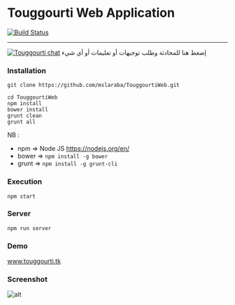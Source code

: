 
# Touggourti Web Application

[![Build Status](https://travis-ci.org/mslaraba/TouggourtiWeb.svg?branch=master)](https://travis-ci.org/mslaraba/TouggourtiWeb)

<hr/>

&#x202b;إضغط هنا للمحادثة وطلب توجيهات أو تعليمات أو أي شيء
[![Touggourti chat](https://badges.gitter.im/USER/REPO.png)](https://gitter.im/touggourti/Lobby "Chat")

### Installation
`git clone https://github.com/mslaraba/TouggourtiWeb.git`

```
cd TouggourtiWeb
npm install
bower install
grunt clean
grunt all
```

NB : 

 - npm => Node JS https://nodejs.org/en/ 
 - bower => `npm install -g bower` 
 - grunt => `npm install -g grunt-cli`

### Execution

```npm start```

### Server

```npm run server```

### Demo


<a href="http://www.touggourti.tk" target="_blank">www.touggourti.tk</a>

### Screenshot

![alt](https://raw.githubusercontent.com/mslaraba/TouggourtiWeb/master/capture.jpg)



